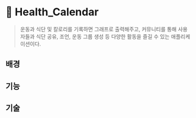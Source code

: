 # 📆 Health_Calendar
> 운동과 식단 및 칼로리를 기록하면 그래프로 출력해주고, 커뮤니티를 통해 사용자들과 식단 공유, 조언, 운동 그룹 생성 등 다양한 활동을 즐길 수 있는 애플리케이션이다.

## 배경

## 기능

## 기술
